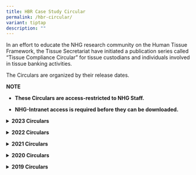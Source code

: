 ```yaml
---
title: HBR Case Study Circular
permalink: /hbr-circular/
variant: tiptap
description: ""
---
```

<p>In an effort to educate the NHG research community on the Human Tissue
Framework, the Tissue Secretariat have initiated a publication series called
“Tissue Compliance Circular” for tissue custodians and individuals involved
in tissue banking activities.</p>
<p>The Circulars are organized by their release dates.</p>
<p><strong>NOTE</strong>
</p>
<ul data-tight="true" class="tight">
<li>
<p><strong>These Circulars are access-restricted to NHG Staff. </strong>
</p>
</li>
<li>
<p><strong>NHG-Intranet access is required before they can be downloaded.</strong>
</p>
</li>
</ul>
<p></p>
<p></p>
<p></p>
<p></p>
<div data-type="detailGroup" class="isomer-accordion-group isomer-accordion isomer-accordion-white">
<details class="isomer-details">
<summary><strong>2023 Circulars</strong>
</summary>
<div data-type="detailsContent" class="isomer-details-content">
<table style="minWidth: 50px">
<colgroup>
<col>
<col>
</colgroup>
<tbody>
<tr>
<td rowspan="1" colspan="1">
<p><a href="https://mynhg.nhg.com.sg/dept/rcu/Shared%20Library/Tissue%20Banking/Tissue%20Compliance%20Circulars/28.%20TCC%20Issue%203-2023_Final_10Jul2023.pdf" rel="noopener noreferrer nofollow" target="_blank">Issue 03/2023</a>
</p>
</td>
<td rowspan="1" colspan="1">
<p>Human Tissue Framework (HTF) Practicum Course. Register your interest
by 16 August 2023.
<br>1. Link for registration
<br>2. Held via zoom on 30 August 2023
<br>(Released 10 Jul 2023)</p>
</td>
</tr>
<tr>
<td rowspan="1" colspan="1">
<p><a href="https://mynhg.nhg.com.sg/dept/rcu/Shared%20Library/Tissue%20Banking/Tissue%20Compliance%20Circulars/27.%20TCC%20Issue%202-2023_Final_29May2023.pdf" rel="noopener noreferrer nofollow" target="_blank">Issue 02/2023</a>
</p>
</td>
<td rowspan="1" colspan="1">
<p>NHG Tissue Bank Monitoring Framework
<br>1. Types of monitoring activities within the NHG Tissue Bank Monitoring
Framework (i.e. SIV, SMV, Annual Tissue Banking Activity Self-Assessment
(TASA))
<br>2. Scope of the NHG Tissue Bank Monitoring Framework
<br>3. How should monitoring activities be documented - PCT 1502-01 NHG Tissue
Bank Review Checklist
<br>4. New/Updated resources
<br>a) PCT 1505-04 NHG Tissue Banking Activities Monitoring Plan Template
<br>b) PCT 1501-B04 Quality Management of Tissue Banks and Tissue Collections
<br>c) PCT 1504-08 Tissue Banking Activity Self-Assessment Form (TASAF)
<br>(Released 29 May 2023)</p>
</td>
</tr>
<tr>
<td rowspan="1" colspan="1">
<p><a href="https://mynhg.nhg.com.sg/dept/rcu/Shared%20Library/Tissue%20Banking/Tissue%20Compliance%20Circulars/26.%20TCC%20Issue%201-2023_Final_06Feb2023.pdf" rel="noopener noreferrer nofollow" target="_blank">Issue 01/2023</a>
</p>
</td>
<td rowspan="1" colspan="1">
<p>New to Tissue Banking Activities? In NHG, you must complete the Human
Tissue Framework (HTF) Course before commencing tissue banking activities
<br>1. Who should complete the HTF Course
<br>2. What to expect from the HTF Course
<br>3. When should the HTF Course be completed
<br>4. How to access the HTF Course
<br>(Released 6 Feb 2023)</p>
</td>
</tr>
</tbody>
</table>
</div>
</details>
</div>
<p></p>
<div data-type="detailGroup" class="isomer-accordion-group isomer-accordion isomer-accordion-white">
<details class="isomer-details">
<summary><strong>2022 Circulars</strong>
</summary>
<div data-type="detailsContent" class="isomer-details-content">
<table style="minWidth: 50px">
<colgroup>
<col>
<col>
</colgroup>
<tbody>
<tr>
<td rowspan="1" colspan="1">
<p><a href="https://mynhg.nhg.com.sg/dept/rcu/Shared%20Library/Tissue%20Banking/Tissue%20Compliance%20Circulars/25.%20TCC%20Issue%206-2022_Final_29Nov2022.pdf" rel="noopener noreferrer nofollow" target="_blank">Issue 06/2022</a>
</p>
</td>
<td rowspan="1" colspan="1">
<p>Which application form should you use? – Tissue Bank Application Form
or Tissue Collection Application Form?
<br>1. Information on which Tissue Application Form to use under different
scenarios
<br>2. Announcement on new resource: NHG Investigator's Manual Chapter 9 -
Tissue Repository
<br>3. Announcement on updated resources
<br>a) 1703-01 TB application form
<br>b) 1703-03 TB amendment form
<br>c) 1703-04 TC amendment form
<br>d) 1703-07 Declaration of LHBM
<br>e) 1703-09 TC status report form
<br>f) 1704-05 ICF for donation of biological material
<br>(Released 6 Dec 2022)</p>
</td>
</tr>
<tr>
<td rowspan="1" colspan="1">
<p><a href="https://mynhg.nhg.com.sg/dept/rcu/Shared%20Library/Tissue%20Banking/Tissue%20Compliance%20Circulars/24.%20TCC%20Issue%205-2022_Final_29Sep2022.pdf" rel="noopener noreferrer nofollow" target="_blank">Issue 05/2022</a>
</p>
</td>
<td rowspan="1" colspan="1">
<p>Non-Compliance Case Study: Storage of Leftover Tissue Without Consent
<br>1. Case study of non-compliance that was observed at a&nbsp; TQM on-site
audit on 23 Aug 2022.
<br>a) Non-compliance from TB-2021-002
<br>b) There was a transfer in custodianship of tissues from the study team
PI to the TB custodian. Custodian did not check through the ICFs nor verify
and track the consent restrictions of each sample received till much later.
It was noted that there leftover blood specimens from a donor were stored
without appropriate consent.
<br>c) Introduction to the 1504-09 Tissue Handover Form to document transfer
of custodianship
<br>
<br>2. Announcement that the 1703-02 Tissue Collection Form has been updated
<br>(Released 29 Sep 2022)</p>
</td>
</tr>
<tr>
<td rowspan="1" colspan="1">
<p><a href="https://mynhg.nhg.com.sg/dept/rcu/Shared%20Library/Tissue%20Banking/Tissue%20Compliance%20Circulars/23.%20TCC%20Issue%204-2022_Final_02Aug2022.pdf" rel="noopener noreferrer nofollow" target="_blank">Issue 04/2022</a>
</p>
</td>
<td rowspan="1" colspan="1">
<p>Human Tissue Framework (HTF) Practicum Course. Register your interest
by 16 September 2022.
<br>1. Introduction to the HTF Practicum Course
<br>2. Link for registration
<br>3. Held via zoom on 30 September 2022
<br>(Released 4 Aug 2022)</p>
</td>
</tr>
<tr>
<td rowspan="1" colspan="1">
<p><a href="https://mynhg.nhg.com.sg/dept/rcu/Shared%20Library/Tissue%20Banking/Tissue%20Compliance%20Circulars/22.%20TCC%20Issue%203-2022_Final_13Jun2022.pdf" rel="noopener noreferrer nofollow" target="_blank">Issue 03/2022</a>
</p>
</td>
<td rowspan="1" colspan="1">
<p>Documenting Right to Meet HBRA 37(9)
<br>1. Implications of HBRA 37(9)
<br>2. Scenarios where HBRA 37(9) is applicable/not applicable
<br>3. Introduction ot 1505-03 Letter of Undertaking for Leftover Tissues
Template to comply with HBRA 37(9)
<br>4. Reminder that appropriate consent must be obtained from donors before
supplying leftover diagnostic tissue
<br>5. Reminder on the Human Tissue Framework Forum
<br>(Released 13 Jun 2022)</p>
</td>
</tr>
<tr>
<td rowspan="1" colspan="1">
<p><a href="https://mynhg.nhg.com.sg/dept/rcu/Shared%20Library/Tissue%20Banking/Tissue%20Compliance%20Circulars/21.%20TCC%20Issue%202-2022_Final_29Mar2022.pdf" rel="noopener noreferrer nofollow" target="_blank">Issue 02/2022</a>
</p>
</td>
<td rowspan="1" colspan="1">
<p>Attention: Updates to the NHG Policy for Tissue Banks
<br>1. 4 key updates to the policy dated 11Feb2022
<br>2. Reminder to register with NHG TCC if researcher is involved in tissue
banking activities
<br>3. Annoucement that HTF Minimum Training Requirements will be extended
to SAF staff/doctors appointed in NHG
<br>(Released 29 Mar 2022)</p>
</td>
</tr>
<tr>
<td rowspan="1" colspan="1">
<p><a href="https://mynhg.nhg.com.sg/dept/rcu/Shared%20Library/Tissue%20Banking/Tissue%20Compliance%20Circulars/20.%20TCC%20Issue%201-2022_Final_03Feb2022.pdf" rel="noopener noreferrer nofollow" target="_blank">Issue 01/2022</a>
</p>
</td>
<td rowspan="1" colspan="1">
<p>Non-Compliance Case Study: Storage of Leftover Tissue Without Appropraite
Consent
<br>Case study of non-compliance that was observed at a TQM remote audit on
30 Sep 2021.
<br>a) Non-compliance from TB-2019-002 at KTPH
<br>b) Donor autonomy was neglected
<br>c) Storage without appropriate consent
<br>(Released 3 Feb 2022)</p>
</td>
</tr>
</tbody>
</table>
</div>
</details>
</div>
<p></p>
<div data-type="detailGroup" class="isomer-accordion-group isomer-accordion isomer-accordion-white">
<details class="isomer-details">
<summary><strong>2021 Circulars</strong>
</summary>
<div data-type="detailsContent" class="isomer-details-content">
<table style="minWidth: 50px">
<colgroup>
<col>
<col>
</colgroup>
<tbody>
<tr>
<td rowspan="1" colspan="1">
<p><a href="https://mynhg.nhg.com.sg/dept/rcu/Shared%20Library/Tissue%20Banking/Tissue%20Compliance%20Circulars/19.%20TCC%20Issue%204-2021_Final_21Dec2021.pdf" rel="noopener noreferrer nofollow" target="_blank">Issue 04/2021</a>
</p>
</td>
<td rowspan="1" colspan="1">
<p>For ongoing studies planning to store leftover tissue for future research,
please ensure your ICF is HBRA 12(2) compliant.
<br>1. For study team members who intend to store leftover tissue for future
research, instructions were given to check through all ICF versions used
for consenting donors since 01 Nov 2019 to ensure that ICF used is 12(2)
compliant.
<br>2. Researchers were also reminded to destroy any leftover tissue if study
had been completed for more than 1 year and appropriate consent had not
been obtained for storage for future research.
<br>3. Updates to Resources
<br>a) 1703-01 Tissue Bank / 1703-02 Tissue Collection application form
<br>b) 1703-08 Tissue Bank / 1703-09 Tissue Collection status report form
<br>c) 1704-15 (Optional) ICF for donation of leftover biological samples
<br>(Released 21 Dec 2021)</p>
</td>
</tr>
<tr>
<td rowspan="1" colspan="1">
<p><a href="https://mynhg.nhg.com.sg/dept/rcu/Shared%20Library/Tissue%20Banking/Tissue%20Compliance%20Circulars/18.%20TCC%20Issue%203-2021_Final_25Aug2021.pdf" rel="noopener noreferrer nofollow" target="_blank">Issure 03/2021</a>
</p>
</td>
<td rowspan="1" colspan="1">
<p>Human Tissue Framework Forum and New/Updated Resources
<br>1. Human Tissue Framework Forum - Purpose, How to access
<br>
<br>2. New/Updated Resourced
<br>a) Overview of Human Tissue Framework Slide Deck
<br>b) Decision Tree Tool on whether activities would be regulated under the
HTF
<br>c) HSA Guidance on Consent Requirements for Clinical Trials Involving
Collection and Use of Human Tissue Version dared 01 Jul 2021
<br>d) Translated SCF Templates for Donation of Leftover Biological Materials
<br>(Released 30 Aug 2021)</p>
</td>
</tr>
<tr>
<td rowspan="1" colspan="1">
<p><a href="https://mynhg.nhg.com.sg/dept/rcu/Shared%20Library/Tissue%20Banking/Tissue%20Compliance%20Circulars/17.%20TCC%20Issue%202-2021_Final_07Jun2021.pdf" rel="noopener noreferrer nofollow" target="_blank">Issue 02/2021</a>
</p>
</td>
<td rowspan="1" colspan="1">
<p>Attention: MOH Update On The Governance Of Leftover Tissue.
<br>Do you have any ongoing studies which mayhave leftover tissue to be used
for futureresearch after the study is completed?
<br>
<br>If so, in order to use the leftover tissue for future research, you may
need to ensure that study participants have been consented with all the
HBRA 12(2) elements.
<br>1. Informed consent requirements and whether registration with TCC is
required under these 2 scenarios
<br>a) Storage of leftover human tissue for future research not yet approved
by IRB
<br>b) Use/storage of leftover tissue for a HBR study that had already been
approved by the IRB.
<br>
<br>2. Introduction to 2 new resources
<br>a) NHG TR 1704-15 Optional Consent Form For The Donation of Leftover Biological
Samples
<br>b) NHG Guidance to Store and Use Leftover Human Tissue for Future Research
<br>(Released 7 Jun 2021)</p>
</td>
</tr>
<tr>
<td rowspan="1" colspan="1">
<p><a href="https://mynhg.nhg.com.sg/dept/rcu/Shared%20Library/Tissue%20Banking/Tissue%20Compliance%20Circulars/16.%20TCC%20March%20Issue_01-2021_Final_03Mar2021.pdf" rel="noopener noreferrer nofollow" target="_blank">Issue 01/2021</a>
</p>
</td>
<td rowspan="1" colspan="1">
<p>Attention: MOH Update On The Governance Of Leftover Tissue. Storing Leftover
Tissue For Future Research? You May Need NHG TCC's Approval For This
<br>1. Leftover tissue stored for existing IRB-approved Human Biomedical Research
(HBR) and own future HBR that has obtained IRB approval would be subject
to the requirements of the HBR framework; do not need to be regulated under
the HTF.
<br>2. Leftover tissue stored for a future research yet to obtain IRB approval
is regulated under the the HTF.
<br>3. Notice for researchers to register with NHG TCC if they have leftover
tissue from a completed study and intend to store them for future research
yet to obtain IRB approval
<br>4. Registration of Legacy Human Biological Material (LHBM) if the leftover
tissue had been collected and made non-identifiable before 01 Nov 2019.
<br>(Released 3 Mar 2021)</p>
</td>
</tr>
</tbody>
</table>
</div>
</details>
</div>
<p></p>
<div data-type="detailGroup" class="isomer-accordion-group isomer-accordion isomer-accordion-white">
<details class="isomer-details">
<summary><strong>2020 Circulars</strong>
</summary>
<div data-type="detailsContent" class="isomer-details-content">
<table style="minWidth: 50px">
<colgroup>
<col>
<col>
</colgroup>
<tbody>
<tr>
<td rowspan="1" colspan="1">
<p><a href="https://mynhg.nhg.com.sg/dept/rcu/Shared%20Library/Tissue%20Banking/Tissue%20Compliance%20Circulars/15.%20TCC%20December%20Issue%2010-2020_Final_14Dec2020.pdf" rel="noopener noreferrer nofollow" target="_blank">Issue 10/2020</a>
</p>
</td>
<td rowspan="1" colspan="1">
<p>Are You Ready For The MOH Tissue Bank Audit?
<br>1. Audit preparation tips
<br>2. Introduction to Custodian Self-Assessment Form and/or Tissue Collection
Activity Self-Assesmsent Form.
<br>3. Reminder that PCT SOPs, forms and templates are downloadable from SharePoint.
<br>(Released 14 Dec 2020)</p>
</td>
</tr>
<tr>
<td rowspan="1" colspan="1">
<p><a href="https://mynhg.nhg.com.sg/dept/rcu/Shared%20Library/Tissue%20Banking/Tissue%20Compliance%20Circulars/14.%20TCC%20Issue%209-2020_Final_17Nov2020.pdf" rel="noopener noreferrer nofollow" target="_blank">Issue 09/2020</a>
</p>
</td>
<td rowspan="1" colspan="1">
<p>MOH Is Auditing NHG Tissue Banks In January 2021 - What You Need To Know
<br>1. MOH Audit Preparation Timeline
<br>2. MOH Audit Scope
<br>3. How should custodians get ready for the audit
<br>(Released 13 Nov 2020)</p>
</td>
</tr>
<tr>
<td rowspan="1" colspan="1">
<p><a href="https://mynhg.nhg.com.sg/dept/rcu/Shared%20Library/Tissue%20Banking/Tissue%20Compliance%20Circulars/13.%20TCC%20Issue%208-2020_Final_12Oct2020.pdf" rel="noopener noreferrer nofollow" target="_blank">Issue 08/2020</a>
</p>
</td>
<td rowspan="1" colspan="1">
<p>1. Researcher A wants to use de-identified leftover biopsy samples for
his research.
<br>2. His protocol was approved by the DSRB, together with a waiver of consent.
<br>3. Researcher A approaches Clinical Lab XYZ and requests for de-identified
leftover biopsy samples for this study.
<br>4. Clinical Lab XYZ recognizes that de-identified biopsy samples is human
tissue. What should clinical lab XYZ do before releasing the de-identified
biopsy samples to the researcher?
<br>Responsibilities of the clinical lab before releasing leftover diagnostic
tissue for research
<br>1. Register as a TB with NHG TCC
<br>2. Confirm that leftover diagnostic tissue no longer required for therapeutic/diagnostic
procedures
<br>3. Obtain documentary evidence on the intended use of tissue
<br>4. Ensure appropriate consent is obtained for the supply of leftover tissue
(i.e. HBRA 12(2) compliant)
<br>5. Seek endorsement from ITBC for the release of leftover tissue to the
researcher.
<br>(Released 12 Oct 2020)</p>
</td>
</tr>
<tr>
<td rowspan="1" colspan="1">
<p><a href="https://mynhg.nhg.com.sg/dept/rcu/Shared%20Library/Tissue%20Banking/Tissue%20Compliance%20Circulars/12.%20TCC%20Issue%207-2020_Final_25Aug2020.pdf" rel="noopener noreferrer nofollow" target="_blank">Issue 07/2020</a>
</p>
</td>
<td rowspan="1" colspan="1">
<p>Do You Have Leftover Human Biological Material After Completing Your Research
Project? Do You Intend To Store And Use These Leftovers For Future Research.
<br>1. 2-checkpoint guide to determine if leftover human biological material
are regulated under the HTF
<br>2. How to register leftover tissue with NHG TCC
<br>(Released 25 Aug 2020)</p>
</td>
</tr>
<tr>
<td rowspan="1" colspan="1">
<p><a href="https://mynhg.nhg.com.sg/dept/rcu/Shared%20Library/Tissue%20Banking/Tissue%20Compliance%20Circulars/11.%20TCC%20Issue%206-2020_Final_06Jul2020.pdf" rel="noopener noreferrer nofollow" target="_blank">Issue 06/2020</a>
</p>
</td>
<td rowspan="1" colspan="1">
<p>Resources For Tissue Donors
<br>1. Tissue Donor Brochure (11 FAQs about tissue donation and checklist
of questions for donors to ask during consent taking)
<br>2. 1506-01 Information Sheet on the Management of Incidental Findings
<br>(Released 6 Jul 2020)</p>
</td>
</tr>
<tr>
<td rowspan="1" colspan="1">
<p><a href="https://mynhg.nhg.com.sg/dept/rcu/Shared%20Library/Tissue%20Banking/Tissue%20Compliance%20Circulars/10.%20TCC%20Issue%205-2020_Final_02Jun2020.pdf" rel="noopener noreferrer nofollow" target="_blank">Issue 05/2020</a>
</p>
</td>
<td rowspan="1" colspan="1">
<p>Obtaining Consent From Donors Lacking Mental Capacity
<br>1. Circumstances under which tissue may be obtained from persons lacking
mental capacity
<br>2. Whom to obtain consent from
<br>3. What would be considered "reasonable effort" to ensure that persons
in the previous hierarchy are not available for consent taking.
<br>(Released 3 Jun 2020)</p>
</td>
</tr>
<tr>
<td rowspan="1" colspan="1">
<p><a href="https://mynhg.nhg.com.sg/dept/rcu/Shared%20Library/Tissue%20Banking/Tissue%20Compliance%20Circulars/09.%20TCC%20Issue%204-2020_Final_12May2020.pdf" rel="noopener noreferrer nofollow" target="_blank">Issue 04/2020</a>
</p>
</td>
<td rowspan="1" colspan="1">
<p>Obtaining Consent From Non-English Speaking Donors
<br>1. Short Consent Form Template
<br>2. Witness Requirement Flowchart - Prescribed witness vs Impartial witness
under different scenarios
<br>3. Announcement that HTF Course has been upgraded to include information
from the HBR (Tissue Banking) Regulations 2019
<br>(Released 12 May 2020)</p>
</td>
</tr>
<tr>
<td rowspan="1" colspan="1">
<p><a href="https://mynhg.nhg.com.sg/dept/rcu/Shared%20Library/Tissue%20Banking/Tissue%20Compliance%20Circulars/08.%20TCC%20Issue%203-2020_Final_31Mar2020.pdf" rel="noopener noreferrer nofollow" target="_blank">Issue 03/2020</a>
</p>
</td>
<td rowspan="1" colspan="1">
<p>Essential Documents For The Tissue Bank
<br>1. What essential documents should be maintained?
<br>2. Where should essential documents be maintained?
<br>3. Tissue Bank File Contents Template
<br>4. Common Essential Documents Errors
<br>5. ALCOA principles
<br>(Released 2 Apr 2020)</p>
</td>
</tr>
<tr>
<td rowspan="1" colspan="1">
<p><a href="https://mynhg.nhg.com.sg/dept/rcu/Shared%20Library/Tissue%20Banking/Tissue%20Compliance%20Circulars/07.%20TCC%20Issue%202-2020_Final_25Feb2020.pdf" rel="noopener noreferrer nofollow" target="_blank">Issue 02/2020</a>
</p>
</td>
<td rowspan="1" colspan="1">
<p>Prescribed Witness During Consent Process For Tissue Donation
<br>Prescribed Witness - Who, Why, When?
<br>(Released 25 Feb 2020)</p>
</td>
</tr>
<tr>
<td rowspan="1" colspan="1">
<p><a href="https://mynhg.nhg.com.sg/dept/rcu/Shared%20Library/Tissue%20Banking/Tissue%20Compliance%20Circulars/06.%20TCC%20Issue%201-2020_Final_21Jan2020.pdf" rel="noopener noreferrer nofollow" target="_blank">Issue 01/2020</a>
</p>
</td>
<td rowspan="1" colspan="1">
<p>What Is Appropriate Consent Taking With Tissue Donors?
<br>1. Introduction to the 12(2) elements
<br>2. Introduction to the 1704-05 Informed Consent Form for Donation of Biological
Material template
<br>3. Use separate ICFs - one for current research, another for collection
of additional tissue for future research
<br>4. Submit ICF for tissue donation to TCC, not DSRB.
<br>(Released 21 Jan 2020)</p>
</td>
</tr>
</tbody>
</table>
</div>
</details>
</div>
<p></p>
<div data-type="detailGroup" class="isomer-accordion-group isomer-accordion isomer-accordion-white">
<details class="isomer-details">
<summary><strong>2019 Circulars</strong>
</summary>
<div data-type="detailsContent" class="isomer-details-content">
<table style="minWidth: 50px">
<colgroup>
<col>
<col>
</colgroup>
<tbody>
<tr>
<td rowspan="1" colspan="1">
<p><a href="https://mynhg.nhg.com.sg/dept/rcu/Shared%20Library/Tissue%20Banking/Tissue%20Compliance%20Circulars/05.%20TCC%20Issue%205_Final_24Dec2019.pdf" rel="noopener noreferrer nofollow" target="_blank">Issue 05/2019</a>
</p>
</td>
<td rowspan="1" colspan="1">
<p>Attention: All Researchers, How Should You Request For Tissue?
<br>1. Tissue specimen request process (endorsement from ITBC)
<br>2. Introduction to the 1504-04 Tissue Specimen Request Form and 1504-05
Specimen Retrieval Form
<br>(Released 24 Dec 2019)</p>
</td>
</tr>
<tr>
<td rowspan="1" colspan="1">
<p><a href="https://mynhg.nhg.com.sg/dept/rcu/Shared%20Library/Tissue%20Banking/Tissue%20Compliance%20Circulars/04.%20TCC%20Issue%204_Final_13Dec2019.pdf" rel="noopener noreferrer nofollow" target="_blank">Issue 04/2019</a>
</p>
</td>
<td rowspan="1" colspan="1">
<p>Attention: All Tissue Custodians, When Can You Release Tissue For Research
<br>Responsibilities of the custodian before:
<br>1. Supplying tissue samples for research
<br>2. Exporting tissue from Singapore
<br>(Released 13 Dec 2019)</p>
</td>
</tr>
<tr>
<td rowspan="1" colspan="1">
<p><a href="https://mynhg.nhg.com.sg/dept/rcu/Shared%20Library/Tissue%20Banking/Tissue%20Compliance%20Circulars/03.%20TCC_Issue%203_Final_02Dec2019_PDF.pdf" rel="noopener noreferrer nofollow" target="_blank">Issue 03/2019</a>
</p>
</td>
<td rowspan="1" colspan="1">
<p>NHG Is One Tissue Bank
<br>1. NHG TCC governance structure.
<br>2. Roles and responsibilities of NHG Tissue Person-In-Charge (TPIC), NHG
TCC, Institutional Tissue Bank Committee (ITBC), TB Custodian
<br>(Released 2 Dec 2019)</p>
</td>
</tr>
<tr>
<td rowspan="1" colspan="1">
<p><a href="https://mynhg.nhg.com.sg/dept/rcu/Shared%20Library/Tissue%20Banking/Tissue%20Compliance%20Circulars/02.%20TCC_Issue%202_13Nov2019_PDF.pdf" rel="noopener noreferrer nofollow" target="_blank">Issue 02/2019</a>
</p>
</td>
<td rowspan="1" colspan="1">
<p>HBRA Human Tissue Banking Regulations. Am I Affected? What Do I Need to
Do? A 3-step Guide.
<br>1. Definition of human tissue, tissue banking activities and tissue bank.
<br>2. How to register tissue bank (TB) with NHG Tissue Compliance Committee
(TCC)
<br>(Released 13 Nov 2019)</p>
</td>
</tr>
<tr>
<td rowspan="1" colspan="1">
<p><a href="https://mynhg.nhg.com.sg/dept/rcu/Shared%20Library/Tissue%20Banking/Tissue%20Compliance%20Circulars/01.%20TCC_Issue%201_Final_05Nov2019.pdf" rel="noopener noreferrer nofollow" target="_blank">Issue 01/2019</a>
</p>
</td>
<td rowspan="1" colspan="1">
<p>Human Tissue Regulations Effected on 01 November 2019
<br>1. Announcement on the activation date of the Human Tissue Framework (HTF)
<br>2. Where to locate the Human Biomedical Reseach (Tissue Banking) Regulations
2019.
<br>(Released 5 Nov 2019)</p>
</td>
</tr>
</tbody>
</table>
</div>
</details>
</div>
<p></p>